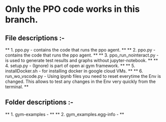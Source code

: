 # Only the PPO code works in this branch.

## File descriptions :-

** 1. ppo.py - contains the code that runs the ppo agent. **
** 2. ppo.py - contains the code that runs the ppo agent. **
** 3. ppo_run_nointeract.py - is used to generate test results and graphs without jupyter-notebook. **
** 4. setup.py - (Ignore) is part of open ai gym framework. ** 
** 5. installDocker.sh - for installing docker in google cloud VMs. **
** 6. run_wo_vscode.py - Using ipynb files you need to reset everytime the Env is changed.
                         This allows to test any changes in the Env very quickly from the terminal. **

## Folder descriptions :-

** 1. gym-examples - **
** 2. gym_examples.egg-info - ** 